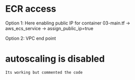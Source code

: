 
# ECR access
Option 1: 
    Here enabling public IP for container
    03-main.tf -> aws_ecs_service -> assign_public_ip=true

Option 2:
    VPC end point
    
# autoscaling is disabled
    Its working but commented the code